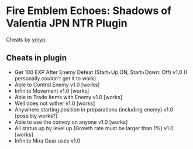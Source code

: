 # Fire Emblem Echoes: Shadows of Valentia JPN NTR Plugin

Cheats by [ymyn](https://gbatemp.net/threads/gateway-cheats.402900/page-119#post-7224932).

## Cheats in plugin
* Get 100 EXP After Enemy Defeat (Start+Up ON, Start+Down: Off) v1.0 (I personally couldn't get it to work)
* Able to Control Enemy v1.0 [works]
* Infinite Movement v1.0 [works]
* Able to Trade Items with Enemy v1.0 [works]
* Well does not wither v1.0 [works]
* Anywhere starting position in preparations (including enemy) v1.0 [possibly works?]
* Able to use the convoy on anyone v1.0 [works]
* All status up by level up (Growth rate must be larger than 1%) v1.0 [works]
* Infinite Mira Gear uses v1.0
